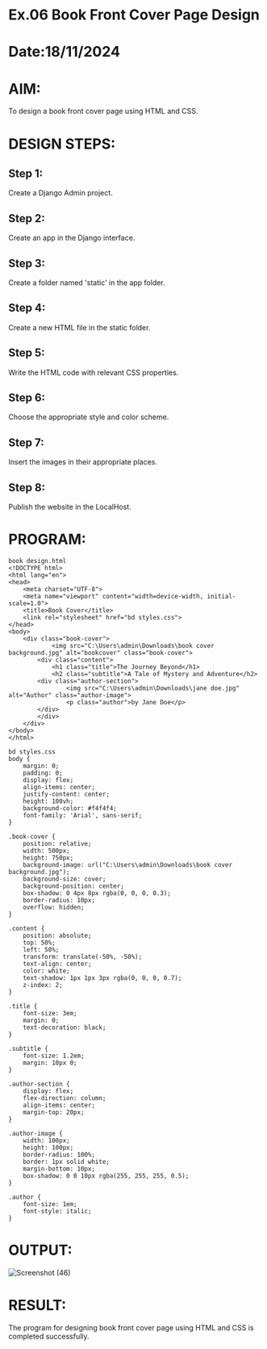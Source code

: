 # Ex.06 Book Front Cover Page Design
# Date:18/11/2024
# AIM:
To design a book front cover page using HTML and CSS.

# DESIGN STEPS:
## Step 1:
Create a Django Admin project.

## Step 2:
Create an app in the Django interface.

## Step 3:
Create a folder named 'static' in the app folder.

## Step 4:
Create a new HTML file in the static folder.

## Step 5:
Write the HTML code with relevant CSS properties.

## Step 6:
Choose the appropriate style and color scheme.

## Step 7:
Insert the images in their appropriate places.

## Step 8:
Publish the website in the LocalHost.

# PROGRAM:
```
book design.html
<!DOCTYPE html>
<html lang="en">
<head>
    <meta charset="UTF-8">
    <meta name="viewport" content="width=device-width, initial-scale=1.0">
    <title>Book Cover</title>
    <link rel="stylesheet" href="bd styles.css">
</head>
<body>
    <div class="book-cover">
            <img src="C:\Users\admin\Downloads\book cover background.jpg" alt="bookcover" class="book-cover">
        <div class="content">
            <h1 class="title">The Journey Beyond</h1>
            <h2 class="subtitle">A Tale of Mystery and Adventure</h2>
        <div class="author-section">
                <img src="C:\Users\admin\Downloads\jane doe.jpg" alt="Author" class="author-image">
                <p class="author">by Jane Doe</p>
        </div>
        </div>
    </div>
</body>
</html>

bd styles.css
body {
    margin: 0;
    padding: 0;
    display: flex;
    align-items: center;
    justify-content: center;
    height: 100vh;
    background-color: #f4f4f4;
    font-family: 'Arial', sans-serif;
}

.book-cover {
    position: relative;
    width: 500px;
    height: 750px;
    background-image: url("C:\Users\admin\Downloads\book cover background.jpg");
    background-size: cover;
    background-position: center;
    box-shadow: 0 4px 8px rgba(0, 0, 0, 0.3);
    border-radius: 10px;
    overflow: hidden;
}

.content {
    position: absolute;
    top: 50%;
    left: 50%;
    transform: translate(-50%, -50%);
    text-align: center;
    color: white;
    text-shadow: 1px 1px 3px rgba(0, 0, 0, 0.7);
    z-index: 2;
}

.title {
    font-size: 3em;
    margin: 0;
    text-decoration: black;
}

.subtitle {
    font-size: 1.2em;
    margin: 10px 0;
}

.author-section {
    display: flex;
    flex-direction: column;
    align-items: center;
    margin-top: 20px;
}

.author-image {
    width: 100px;
    height: 100px;
    border-radius: 100%;
    border: 1px solid white;
    margin-bottom: 10px;
    box-shadow: 0 0 10px rgba(255, 255, 255, 0.5);
}

.author {
    font-size: 1em;
    font-style: italic;
}
```
# OUTPUT:

![Screenshot (46)](https://github.com/user-attachments/assets/4ae4855d-44bc-451f-8190-b07f7ee5a16d)

# RESULT:
The program for designing book front cover page using HTML and CSS is completed successfully.
